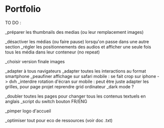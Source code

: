 # Portfolio

TO DO :

_préparer les thumbnails des medias (ou leur remplacement images)

_désactiver les médias (ou faire pause) lorsqu'on passe dans une autre section
_régler les positionnements des audios et afficher une seule fois tous les média dans leur conteneur (no repeat)

_choisir version finale images

_adapter à tous navigateurs
_adapter toutes les interactions au format smartphone
_peaufiner affichage sur safari mobile : se fait crop sur iphone -> dvh
_interdire rotation d'écran sur mobile : peut être juste adapter les grilles, pour page projet reprendre grid ordinateur
_dark mode ?

_doubler toutes les pages pour changer tous les contenus textuels en anglais
_script du switch bouton FR/ENG

_pimper logo d'accueil

_optimiser tout pour eco de ressources (voir doc .txt)
